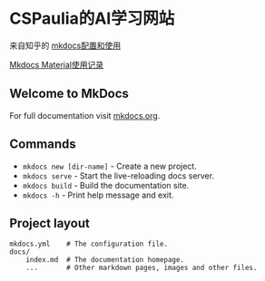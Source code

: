 # CSPaulia的AI学习网站

来自知乎的 [mkdocs配置和使用](https://zhuanlan.zhihu.com/p/383582472)

[Mkdocs Material使用记录](https://shafish.cn/blog/mkdocs/)

## Welcome to MkDocs

For full documentation visit [mkdocs.org](https://www.mkdocs.org).

## Commands

* `mkdocs new [dir-name]` - Create a new project.
* `mkdocs serve` - Start the live-reloading docs server.
* `mkdocs build` - Build the documentation site.
* `mkdocs -h` - Print help message and exit.

## Project layout

    mkdocs.yml    # The configuration file.
    docs/
        index.md  # The documentation homepage.
        ...       # Other markdown pages, images and other files.
